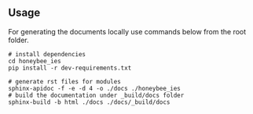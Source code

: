 
## Usage
For generating the documents locally use commands below from the root folder. 

```shell
# install dependencies
cd honeybee_ies
pip install -r dev-requirements.txt

# generate rst files for modules
sphinx-apidoc -f -e -d 4 -o ./docs ./honeybee_ies
# build the documentation under _build/docs folder
sphinx-build -b html ./docs ./docs/_build/docs
```

